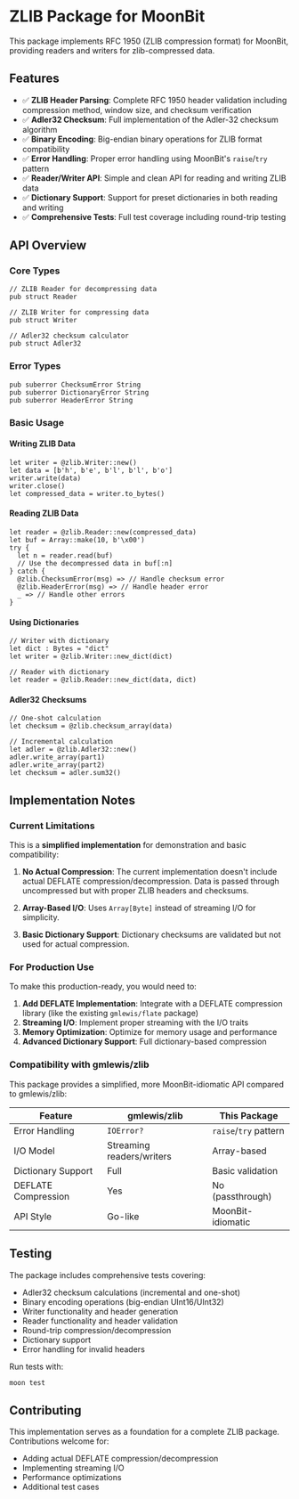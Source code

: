 # ZLIB Package for MoonBit

This package implements RFC 1950 (ZLIB compression format) for MoonBit, providing readers and writers for zlib-compressed data.

## Features

- ✅ **ZLIB Header Parsing**: Complete RFC 1950 header validation including compression method, window size, and checksum verification
- ✅ **Adler32 Checksum**: Full implementation of the Adler-32 checksum algorithm
- ✅ **Binary Encoding**: Big-endian binary operations for ZLIB format compatibility
- ✅ **Error Handling**: Proper error handling using MoonBit's `raise`/`try` pattern
- ✅ **Reader/Writer API**: Simple and clean API for reading and writing ZLIB data
- ✅ **Dictionary Support**: Support for preset dictionaries in both reading and writing
- ✅ **Comprehensive Tests**: Full test coverage including round-trip testing

## API Overview

### Core Types

```moonbit
// ZLIB Reader for decompressing data
pub struct Reader

// ZLIB Writer for compressing data
pub struct Writer

// Adler32 checksum calculator
pub struct Adler32
```

### Error Types

```moonbit
pub suberror ChecksumError String
pub suberror DictionaryError String
pub suberror HeaderError String
```

### Basic Usage

#### Writing ZLIB Data

```moonbit
let writer = @zlib.Writer::new()
let data = [b'h', b'e', b'l', b'l', b'o']
writer.write(data)
writer.close()
let compressed_data = writer.to_bytes()
```

#### Reading ZLIB Data

```moonbit
let reader = @zlib.Reader::new(compressed_data)
let buf = Array::make(10, b'\x00')
try {
  let n = reader.read(buf)
  // Use the decompressed data in buf[:n]
} catch {
  @zlib.ChecksumError(msg) => // Handle checksum error
  @zlib.HeaderError(msg) => // Handle header error
  _ => // Handle other errors
}
```

#### Using Dictionaries

```moonbit
// Writer with dictionary
let dict : Bytes = "dict"
let writer = @zlib.Writer::new_dict(dict)

// Reader with dictionary
let reader = @zlib.Reader::new_dict(data, dict)
```

#### Adler32 Checksums

```moonbit
// One-shot calculation
let checksum = @zlib.checksum_array(data)

// Incremental calculation
let adler = @zlib.Adler32::new()
adler.write_array(part1)
adler.write_array(part2)
let checksum = adler.sum32()
```

## Implementation Notes

### Current Limitations

This is a **simplified implementation** for demonstration and basic compatibility:

1. **No Actual Compression**: The current implementation doesn't include actual DEFLATE compression/decompression. Data is passed through uncompressed but with proper ZLIB headers and checksums.

2. **Array-Based I/O**: Uses `Array[Byte]` instead of streaming I/O for simplicity.

3. **Basic Dictionary Support**: Dictionary checksums are validated but not used for actual compression.

### For Production Use

To make this production-ready, you would need to:

1. **Add DEFLATE Implementation**: Integrate with a DEFLATE compression library (like the existing `gmlewis/flate` package)
2. **Streaming I/O**: Implement proper streaming with the I/O traits
3. **Memory Optimization**: Optimize for memory usage and performance
4. **Advanced Dictionary Support**: Full dictionary-based compression

### Compatibility with gmlewis/zlib

This package provides a simplified, more MoonBit-idiomatic API compared to gmlewis/zlib:

| Feature | gmlewis/zlib | This Package |
|---------|-------------|--------------|
| Error Handling | `IOError?` | `raise`/`try` pattern |
| I/O Model | Streaming readers/writers | Array-based |
| Dictionary Support | Full | Basic validation |
| DEFLATE Compression | Yes | No (passthrough) |
| API Style | Go-like | MoonBit-idiomatic |

## Testing

The package includes comprehensive tests covering:

- Adler32 checksum calculations (incremental and one-shot)
- Binary encoding operations (big-endian UInt16/UInt32)
- Writer functionality and header generation
- Reader functionality and header validation
- Round-trip compression/decompression
- Dictionary support
- Error handling for invalid headers

Run tests with:
```bash
moon test
```

## Contributing

This implementation serves as a foundation for a complete ZLIB package. Contributions welcome for:

- Adding actual DEFLATE compression/decompression
- Implementing streaming I/O
- Performance optimizations
- Additional test cases
